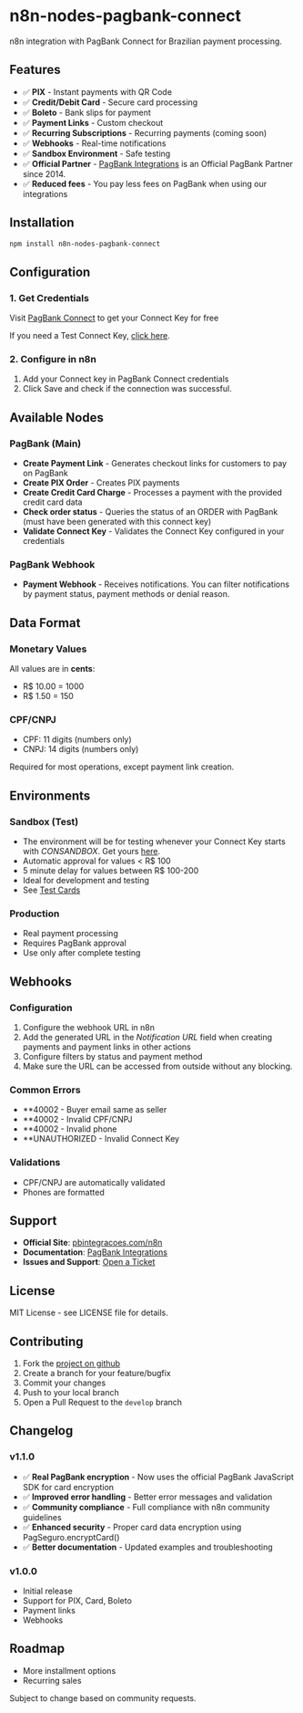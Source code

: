 # n8n-nodes-pagbank-connect

n8n integration with PagBank Connect for Brazilian payment processing.

## Features

- ✅ **PIX** - Instant payments with QR Code
- ✅ **Credit/Debit Card** - Secure card processing
- ✅ **Boleto** - Bank slips for payment
- ✅ **Payment Links** - Custom checkout
- ✅ **Recurring Subscriptions** - Recurring payments (coming soon)
- ✅ **Webhooks** - Real-time notifications
- ✅ **Sandbox Environment** - Safe testing
- ✅ **Official Partner** - [PagBank Integrations](https://pbintegracoes.com/?utm_source=n8n) is an Official PagBank Partner since 2014.
- ✅ **Reduced fees** - You pay less fees on PagBank when using our integrations

## Installation

```bash
npm install n8n-nodes-pagbank-connect
```

## Configuration

### 1. Get Credentials

Visit [PagBank Connect](https://pbintegracoes.com/connect/autorizar/?utm_source=n8n) to get your Connect Key for free

If you need a Test Connect Key, [click here](https://pbintegracoes.com/connect/sandbox/?utm_source=n8n).

### 2. Configure in n8n

1. Add your Connect key in PagBank Connect credentials
2. Click Save and check if the connection was successful.

## Available Nodes

### PagBank (Main)
- **Create Payment Link** - Generates checkout links for customers to pay on PagBank
- **Create PIX Order** - Creates PIX payments
- **Create Credit Card Charge** - Processes a payment with the provided credit card data
- **Check order status** - Queries the status of an ORDER with PagBank (must have been generated with this connect key)
- **Validate Connect Key** - Validates the Connect Key configured in your credentials

### PagBank Webhook
- **Payment Webhook** - Receives notifications. You can filter notifications by payment status, payment methods or denial reason.

## Data Format

### Monetary Values
All values are in **cents**:
- R$ 10.00 = 1000
- R$ 1.50 = 150

### CPF/CNPJ
- CPF: 11 digits (numbers only)
- CNPJ: 14 digits (numbers only)

Required for most operations, except payment link creation.

## Environments

### Sandbox (Test)
- The environment will be for testing whenever your Connect Key starts with *CONSANDBOX*. Get yours [here](https://pbintegracoes.com/connect/sandbox/?utm_source=n8n).
- Automatic approval for values < R$ 100
- 5 minute delay for values between R$ 100-200
- Ideal for development and testing
- See [Test Cards](https://ajuda.pbintegracoes.com/hc/pt-br/articles/22375426666253-Cartões-de-Crédito-para-Testes-PagBank)

### Production
- Real payment processing
- Requires PagBank approval
- Use only after complete testing

## Webhooks

### Configuration
1. Configure the webhook URL in n8n
2. Add the generated URL in the *Notification URL* field when creating payments and payment links in other actions
3. Configure filters by status and payment method
4. Make sure the URL can be accessed from outside without any blocking.

### Common Errors
- **40002 - Buyer email same as seller
- **40002 - Invalid CPF/CNPJ
- **40002 - Invalid phone
- **UNAUTHORIZED - Invalid Connect Key

### Validations
- CPF/CNPJ are automatically validated
- Phones are formatted

## Support

- **Official Site**: [pbintegracoes.com/n8n](https://pbintegracoes.com/n8n/?utm_source=n8n&utm_medium=github-readme)
- **Documentation**: [PagBank Integrations](https://ajuda.pbintegracoes.com/hc/pt-br/categories/40055834503053-n8n)
- **Issues and Support**: [Open a Ticket](https://ajuda.pbintegracoes.com/hc/pt-br/requests/new)

## License

MIT License - see LICENSE file for details.

## Contributing

1. Fork the [project on github](https://github.com/r-martins/PagBank-n8n)
2. Create a branch for your feature/bugfix
3. Commit your changes
4. Push to your local branch
5. Open a Pull Request to the `develop` branch

## Changelog

### v1.1.0
- ✅ **Real PagBank encryption** - Now uses the official PagBank JavaScript SDK for card encryption
- ✅ **Improved error handling** - Better error messages and validation
- ✅ **Community compliance** - Full compliance with n8n community guidelines
- ✅ **Enhanced security** - Proper card data encryption using PagSeguro.encryptCard()
- ✅ **Better documentation** - Updated examples and troubleshooting

### v1.0.0
- Initial release
- Support for PIX, Card, Boleto
- Payment links
- Webhooks

## Roadmap
- More installment options
- Recurring sales

Subject to change based on community requests.